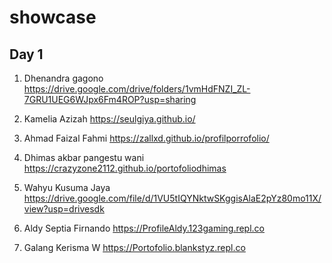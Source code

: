 # showcase

## Day 1
1. Dhenandra gagono
https://drive.google.com/drive/folders/1vmHdFNZI_ZL-7GRU1UEG6WJpx6Fm4ROP?usp=sharing

2. Kamelia Azizah 
https://seulgiya.github.io/

3. Ahmad Faizal Fahmi
https://zallxd.github.io/profilporrofolio/

4. Dhimas akbar pangestu wani
https://crazyzone2112.github.io/portofoliodhimas

5. Wahyu Kusuma Jaya
https://drive.google.com/file/d/1VU5tIQYNktwSKggisAlaE2pYz80mo11X/view?usp=drivesdk

6. Aldy Septia Firnando
https://ProfileAldy.123gaming.repl.co

7. Galang Kerisma W
https://Portofolio.blankstyz.repl.co

